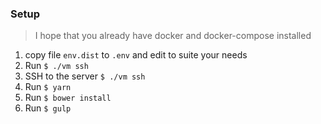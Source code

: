 ### Setup
> I hope that you already have docker and docker-compose installed
1. copy file `env.dist` to `.env` and edit to suite your needs
1. Run `$ ./vm ssh`
1. SSH to the server `$ ./vm ssh`
1. Run `$ yarn`
1. Run `$ bower install`
1. Run `$ gulp`
